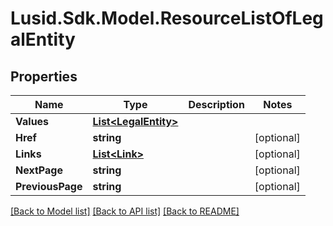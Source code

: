 # Lusid.Sdk.Model.ResourceListOfLegalEntity

## Properties

Name | Type | Description | Notes
------------ | ------------- | ------------- | -------------
**Values** | [**List&lt;LegalEntity&gt;**](LegalEntity.md) |  | 
**Href** | **string** |  | [optional] 
**Links** | [**List&lt;Link&gt;**](Link.md) |  | [optional] 
**NextPage** | **string** |  | [optional] 
**PreviousPage** | **string** |  | [optional] 

[[Back to Model list]](../README.md#documentation-for-models) [[Back to API list]](../README.md#documentation-for-api-endpoints) [[Back to README]](../README.md)

